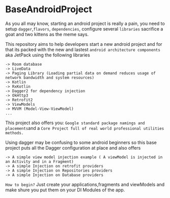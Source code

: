 # BaseAndroidProject
As you all may know, starting an android project is really a pain, you need to setup ```dagger```,```flavors```, ```dependencies```, configure several ```libraries``` sacrifice a goat and two kittens as the meme says. 

This repository aims to help developers start a new android project and for that its packed with the new and lastest ```android architecture components``` aka JetPack using the following libraries

    -> Room database
    -> LiveData
    -> Paging Library (Loading partial data on demand reduces usage of network bandwidth and system resources)
    -> Kotlin
    -> RxKotlin
    -> Dagger2 for dependency injection
    -> OkHttp3
    -> Retrofit2
    -> ViewModels
    -> MVVM (Model-View-ViewModel)
    ...


This project also offers you: ```Google standard package namings and placements```and a ```Core Project full of real world professional utilities methods.```

Using dagger may be confusing to some android beginners so this base project puts all the Dagger configuration at place and also offers 

    -> A simple view model injection example ( A viewModel is injected in an Activity and in a Fragment)
    -> A simple Injection on retrofit providers
    -> A simple Injection on Repositories providers
    -> A simple Injection on Database providers

```How to begin?```
Just create your applications,fragments and viewModels and make shure you put them on your DI Modules of the app.
